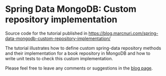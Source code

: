 # Spring Data MongoDB: Custom repository implementation

Source code for the tutorial published in
https://blog.marcnuri.com/spring-data-mongodb-custom-repository-implementation/

The tutorial illustrates how to define custom spring-data repository methods and their implementation for
a book repository in MongoDB and how to write unit tests to check this custom implementation.

Please feel free to leave any comments or suggestions in the
[blog page](https://blog.marcnuri.com/spring-data-mongodb-custom-repository-implementation/).
